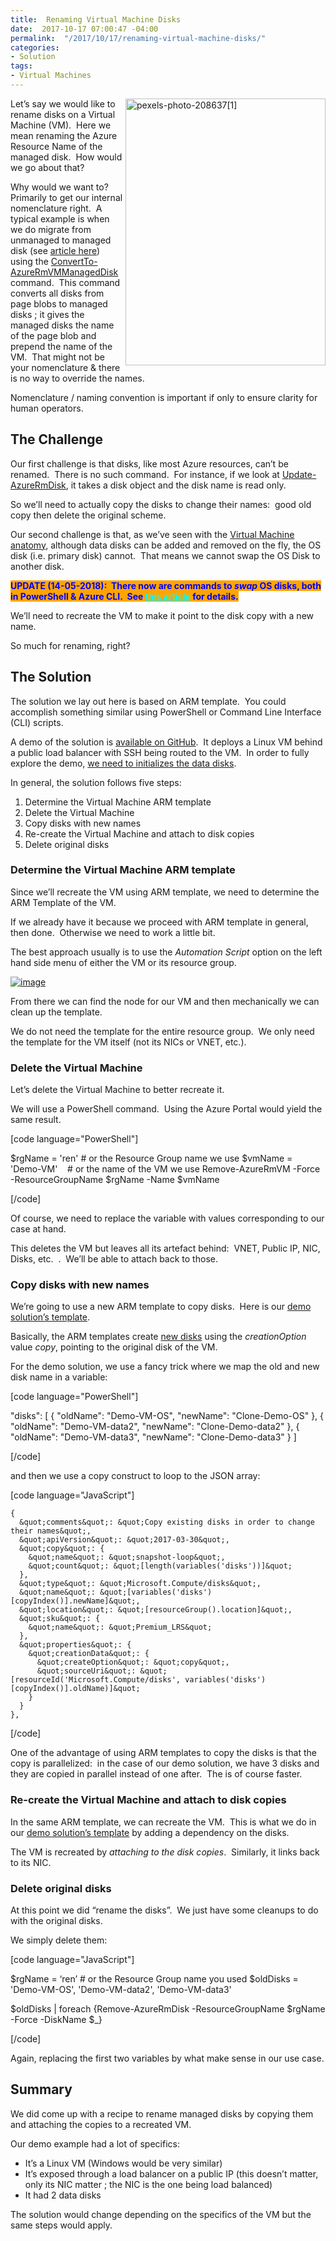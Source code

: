 ```yaml
---
title:  Renaming Virtual Machine Disks
date:  2017-10-17 07:00:47 -04:00
permalink:  "/2017/10/17/renaming-virtual-machine-disks/"
categories:
- Solution
tags:
- Virtual Machines
---
```

<a href="http://vincentlauzon.files.wordpress.com/2017/10/pexels-photo-2086371.jpg"><img style="border:0 currentcolor;float:right;display:inline;background-image:none;" title="pexels-photo-208637[1]" src="http://vincentlauzon.files.wordpress.com/2017/10/pexels-photo-2086371_thumb.jpg" alt="pexels-photo-208637[1]" width="320" height="427" align="right" border="0" /></a>Let’s say we would like to rename disks on a Virtual Machine (VM).  Here we mean renaming the Azure Resource Name of the managed disk.  How would we go about that?

Why would we want to?  Primarily to get our internal nomenclature right.  A typical example is when we do migrate from unmanaged to managed disk (see <a href="https://vincentlauzon.com/2017/02/21/migrating-from-unmanaged-to-managed-disks/">article here</a>) using the <a href="https://docs.microsoft.com/en-us/powershell/module/azurerm.compute/convertto-azurermvmmanageddisk" target="_blank" rel="noopener">ConvertTo-AzureRmVMManagedDisk</a> command.  This command converts all disks from page blobs to managed disks ; it gives the managed disks the name of the page blob and prepend the name of the VM.  That might not be your nomenclature &amp; there is no way to override the names.

Nomenclature / naming convention is important if only to ensure clarity for human operators.
<h2>The Challenge</h2>
Our first challenge is that disks, like most Azure resources, can’t be renamed.  There is no such command.  For instance, if we look at <a href="https://docs.microsoft.com/en-us/powershell/module/azurerm.compute/update-azurermdisk?view=azurermps-4.4.0" target="_blank" rel="noopener">Update-AzureRmDisk</a>, it takes a disk object and the disk name is read only.

So we’ll need to actually copy the disks to change their names:  good old copy then delete the original scheme.

Our second challenge is that, as we’ve seen with the <a href="https://vincentlauzon.com/2017/10/16/azure-virtual-machines-anatomy/">Virtual Machine anatomy</a>, although data disks can be added and removed on the fly, the OS disk (i.e. primary disk) cannot.  That means we cannot swap the OS Disk to another disk.

<span style="background-color:orange;color:blue;"><strong>UPDATE (14-05-2018):  There now are commands to <em>swap</em> OS disks, both in PowerShell &amp; Azure CLI.  See <a style="color:#00ffff;" href="https://azure.microsoft.com/en-us/blog/os-disk-swap-managed-disks/">this article</a> for details.</strong></span>

We’ll need to recreate the VM to make it point to the disk copy with a new name.

So much for renaming, right?
<h2>The Solution</h2>
The solution we lay out here is based on ARM template.  You could accomplish something similar using PowerShell or Command Line Interface (CLI) scripts.

A demo of the solution is <a href="https://github.com/vplauzon/AzureVMs/tree/master/RenamingDiskSol" target="_blank" rel="noopener">available on GitHub</a>.  It deploys a Linux VM behind a public load balancer with SSH being routed to the VM.  In order to fully explore the demo, <a href="https://docs.microsoft.com/en-ca/azure/virtual-machines/linux/classic/attach-disk#initialize-a-new-data-disk-in-linux" target="_blank" rel="noopener">we need to initializes the data disks</a>.

In general, the solution follows five steps:
<ol>
 	<li>Determine the Virtual Machine ARM template</li>
 	<li>Delete the Virtual Machine</li>
 	<li>Copy disks with new names</li>
 	<li>Re-create the Virtual Machine and attach to disk copies</li>
 	<li>Delete original disks</li>
</ol>
<h3>Determine the Virtual Machine ARM template</h3>
Since we’ll recreate the VM using ARM template, we need to determine the ARM Template of the VM.

If we already have it because we proceed with ARM template in general, then done.  Otherwise we need to work a little bit.

The best approach usually is to use the <em>Automation Script</em> option on the left hand side menu of either the VM or its resource group.

<a href="http://vincentlauzon.files.wordpress.com/2017/10/image3.png"><img style="border:0 currentcolor;display:inline;background-image:none;" title="image" src="http://vincentlauzon.files.wordpress.com/2017/10/image_thumb3.png" alt="image" border="0" /></a>

From there we can find the node for our VM and then mechanically we can clean up the template.

We do not need the template for the entire resource group.  We only need the template for the VM itself (not its NICs or VNET, etc.).
<h3>Delete the Virtual Machine</h3>
Let’s delete the Virtual Machine to better recreate it.

We will use a PowerShell command.  Using the Azure Portal would yield the same result.

[code language="PowerShell"]

$rgName = 'ren' # or the Resource Group name we use
$vmName = 'Demo-VM'    # or the name of the VM we use
Remove-AzureRmVM -Force -ResourceGroupName $rgName -Name $vmName

[/code]

Of course, we need to replace the variable with values corresponding to our case at hand.

This deletes the VM but leaves all its artefact behind:  VNET, Public IP, NIC, Disks, etc.  .  We’ll be able to attach back to those.
<h3>Copy disks with new names</h3>
We’re going to use a new ARM template to copy disks.  Here is our <a href="https://github.com/vplauzon/AzureVMs/blob/master/RenamingDiskSol/RenamingDisk/RecreateVMDeploy.json" target="_blank" rel="noopener">demo solution’s template</a>.

Basically, the ARM templates create <a href="https://docs.microsoft.com/en-ca/azure/templates/Microsoft.Compute/disks" target="_blank" rel="noopener">new disks</a> using the <em>creationOption</em> value <em>copy</em>, pointing to the original disk of the VM.

For the demo solution, we use a fancy trick where we map the old and new disk name in a variable:

[code language="PowerShell"]

&quot;disks&quot;: [
  {
    &quot;oldName&quot;: &quot;Demo-VM-OS&quot;,
    &quot;newName&quot;: &quot;Clone-Demo-OS&quot;
  },
  {
    &quot;oldName&quot;: &quot;Demo-VM-data2&quot;,
    &quot;newName&quot;: &quot;Clone-Demo-data2&quot;
  },
  {
    &quot;oldName&quot;: &quot;Demo-VM-data3&quot;,
    &quot;newName&quot;: &quot;Clone-Demo-data3&quot;
  }
]

[/code]

and then we use a copy construct to loop to the JSON array:

[code language="JavaScript"]

    {
      &quot;comments&quot;: &quot;Copy existing disks in order to change their names&quot;,
      &quot;apiVersion&quot;: &quot;2017-03-30&quot;,
      &quot;copy&quot;: {
        &quot;name&quot;: &quot;snapshot-loop&quot;,
        &quot;count&quot;: &quot;[length(variables('disks'))]&quot;
      },
      &quot;type&quot;: &quot;Microsoft.Compute/disks&quot;,
      &quot;name&quot;: &quot;[variables('disks')[copyIndex()].newName]&quot;,
      &quot;location&quot;: &quot;[resourceGroup().location]&quot;,
      &quot;sku&quot;: {
        &quot;name&quot;: &quot;Premium_LRS&quot;
      },
      &quot;properties&quot;: {
        &quot;creationData&quot;: {
          &quot;createOption&quot;: &quot;copy&quot;,
          &quot;sourceUri&quot;: &quot;[resourceId('Microsoft.Compute/disks', variables('disks')[copyIndex()].oldName)]&quot;
        }
      }
    },


[/code]

One of the advantage of using ARM templates to copy the disks is that the copy is parallelized:  in the case of our demo solution, we have 3 disks and they are copied in parallel instead of one after.  The is of course faster.
<h3>Re-create the Virtual Machine and attach to disk copies</h3>
In the same ARM template, we can recreate the VM.  This is what we do in our <a href="https://github.com/vplauzon/AzureVMs/blob/master/RenamingDiskSol/RenamingDisk/RecreateVMDeploy.json" target="_blank" rel="noopener">demo solution’s template</a> by adding a dependency on the disks.

The VM is recreated by <em>attaching to the disk copies</em>.  Similarly, it links back to its NIC.
<h3>Delete original disks</h3>
At this point we did “rename the disks”.  We just have some cleanups to do with the original disks.

We simply delete them:

[code language="JavaScript"]

$rgName = ‘ren’ # or the Resource Group name you used
$oldDisks = 'Demo-VM-OS', 'Demo-VM-data2', 'Demo-VM-data3'

$oldDisks | foreach {Remove-AzureRmDisk -ResourceGroupName $rgName -Force -DiskName $_}

[/code]

Again, replacing the first two variables by what make sense in our use case.
<h2>Summary</h2>
We did come up with a recipe to rename managed disks by copying them and attaching the copies to a recreated VM.

Our demo example had a lot of specifics:
<ul>
 	<li>It’s a Linux VM (Windows would be very similar)</li>
 	<li>It’s exposed through a load balancer on a public IP (this doesn’t matter, only its NIC matter ; the NIC is the one being load balanced)</li>
 	<li>It had 2 data disks</li>
</ul>
The solution would change depending on the specifics of the VM but the same steps would apply.